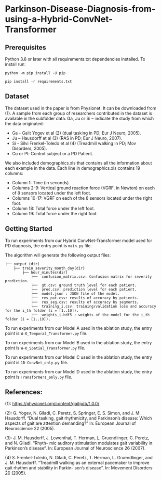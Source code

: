 # Parkinson-Disease-Diagnosis-from-using-a-Hybrid-ConvNet-Transformer

## Prerequisites
Python 3.8 or later with all requirements.txt dependencies installed. To install run:


`python -m pip install -U pip`

`pip install -r requirements.txt`


## Dataset
The dataset used in the paper is from Physionet. It can be downloaded from (1). A sample from each group of researchers contributed in the dataset is available in the subfolder data. 
Ga, Ju or Si – indicate the study from which the data originated:
* Ga - Galit Yogev et al (2) (dual tasking in PD; Eur J Neuro, 2005).
* Ju – Hausdorff et al (3) (RAS in PD; Eur J Neuro, 2007).
* Si - Silvi Frenkel-Toledo et al (4) (Treadmill walking in PD; Mov Disorders, 2005).
* Co or Pt: Control subject or a PD Patient.

We also included demographics.xls that contains all the information about each example in the data.
Each line in demographics.xls contains 19 columns:

* Column      1:   Time (in seconds).
* Columns   2-9:   Vertical ground reaction force (VGRF, in Newton) on each of 8 sensors located under the left foot.
* Columns 10-17:   VGRF on each of the 8 sensors located under the right foot.
* Column     18:   Total force under the left foot.
* Column     19:   Total force under the right foot.

## Getting Started

To run experiments from our Hybrid ConvNet-Transformer model used for PD diagnosis, the entry point is `main.py` file.

The algorithm will generate the following output files:



    ├── output (dir)
        ├── train_severity_month_day(dir)   
            ├── hour_minutes(dir)
	            ├──  confusion_matrix.csv: Confusion matrix for severity prediction.
	            ├──  gt.csv: ground truth level for each patient.
	            ├──  pred.csv: prediction level for each patient.
	            ├──  model.json : JSON file of the model.               
	            ├──  res_pat.csv: results of accuracy by patients.
                ├──  res_seg.csv: results of accuracy by segments.	                
                ├──  training_i.csv: training/validation loss and accuracy for the i_th folder (i = [1..10]).   
	            ├──  weights_i.hdf5 : weights of the model for the i_th folder (i = [1..10]).   


To run experiments from our Model A used in the ablation study, the entry point is `W-O_Temporal_Transformer.py` file.

To run experiments from our Model B used in the ablation study, the entry point is `W-O_Spatial_Transformer.py` file.

To run experiments from our Model C used in the ablation study, the entry point is `1D-ConvNet_only.py` file.

To run experiments from our Model D used in the ablation study, the entry point is `Transformers_only.py` file.



## References:

(1): https://physionet.org/content/gaitpdb/1.0.0/

(2): G. Yogev, N. Giladi, C. Peretz, S. Springer, E. S. Simon, and J. M. Hausdorff. “Dual tasking,
gait rhythmicity, and Parkinson’s disease: Which aspects of gait are attention demanding?”
In: European Journal of Neuroscience 22 (2005).

(3): J. M. Hausdorff, J. Lowenthal, T. Herman, L. Gruendlinger, C. Peretz, and N. Giladi. “Rhyth- mic auditory stimulation modulates gait variability in Parkinson’s disease”. In: European Journal of Neuroscience 26 (2007).

(4) S. Frenkel-Toledo, N. Giladi, C. Peretz, T. Herman, L. Gruendlinger, and J. M. Hausdorff. “Treadmill walking as an external pacemaker to improve gait rhythm and stability in Parkin- son’s disease”. In: Movement Disorders 20 (2005).
